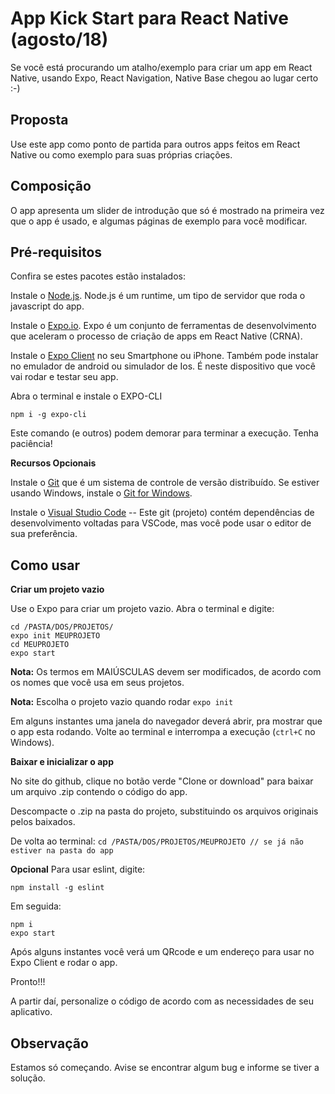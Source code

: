 # App Kick Start para React Native (agosto/18)
Se você está procurando um atalho/exemplo para criar um app em React Native, usando Expo, React Navigation, Native Base chegou ao lugar certo :-)

## Proposta
Use este app como ponto de partida para outros apps feitos em React Native ou como exemplo para suas próprias criações.

## Composição
O app apresenta um slider de introdução que só é mostrado na primeira vez que o app é usado, e algumas páginas de exemplo para você modificar.

## Pré-requisitos
Confira se estes pacotes estão instalados:

Instale o [Node.js](https://nodejs.org/en/download/). Node.js é um runtime, um tipo de servidor que roda o javascript do app.

Instale o [Expo.io](https://expo.io). Expo é um conjunto de ferramentas de desenvolvimento que aceleram o processo de criação de apps em React Native (CRNA).

Instale o [Expo Client](https://expo.io/tools#client) no seu Smartphone ou iPhone. Também pode instalar no emulador de android ou simulador de Ios. É neste dispositivo que você vai rodar e testar seu app.

Abra o terminal e instale o EXPO-CLI

`npm i -g expo-cli`

Este comando (e outros) podem demorar para terminar a execução. Tenha paciência!

**Recursos Opcionais**

Instale o [Git](https://git-scm.com/) que é um sistema de controle de versão distribuído. Se estiver usando Windows, instale o [Git for Windows](https://gitforwindows.org/).

Instale o [Visual Studio Code](https://code.visualstudio.com/) -- Este git (projeto) contém dependências de desenvolvimento voltadas para VSCode, mas você pode usar o editor de sua preferência.

## Como usar

**Criar um projeto vazio**

Use o Expo para criar um projeto vazio. Abra o terminal e digite:

```
cd /PASTA/DOS/PROJETOS/
expo init MEUPROJETO
cd MEUPROJETO
expo start
```

**Nota:** Os termos em MAIÚSCULAS devem ser modificados, de acordo com os nomes que você usa em seus projetos.

**Nota:** Escolha o projeto vazio quando rodar `expo init`

Em alguns instantes uma janela do navegador deverá abrir, pra mostrar que o app esta rodando. Volte ao terminal e interrompa a execução (`ctrl+C` no Windows).

**Baixar e inicializar o app**

No site do github, clique no botão verde "Clone or download" para baixar um arquivo .zip contendo o código do app.

Descompacte o .zip na pasta do projeto, substituindo os arquivos originais pelos baixados.

De volta ao terminal:
`cd /PASTA/DOS/PROJETOS/MEUPROJETO // se já não estiver na pasta do app`

**Opcional** Para usar eslint, digite:

`npm install -g eslint`

Em seguida:

```
npm i
expo start
```
Após alguns instantes você verá um QRcode e um endereço para usar no Expo Client e rodar o app.

Pronto!!!

A partir daí, personalize o código de acordo com as necessidades de seu aplicativo.

## Observação
Estamos só começando. Avise se encontrar algum bug e informe se tiver a solução.
